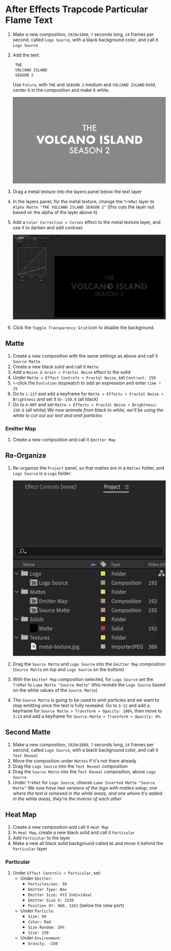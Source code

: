 # After Effects Trapcode Particular Flame Text

1. Make a new composition, `1920x1080`, `7` seconds long, `24` frames per second, called `Logo Source`, with a black background color, and call it `Logo Source`
2. Add the text:

        THE
        VOLCANO ISLAND
        SEASON 2

    Use `Futura`, with `THE` and `SEASON 2` medium and `VOLCANO ISLAND` bold, center it in the composition and make it white.

    ![Text Layer](assets/after-effects-trapcode-particular-flame-text-text-layer.png)
3. Drag a metal texture into the layers panel below the text layer
4. In the layers panel, for the metal texture, change the `TrkMat` layer to `Alpha Matte "THE VOLCANO ISLAND SEASON 2"` (this cuts the layer out based on the alpha of the layer above it)
5. Add a `Color Correction > Curves` effect to the metal texture layer, and use it to darken and add contrast.

    ![Texture Curves](assets/after-effects-trapcode-particular-flame-text-texture-curves.png)

6. Click the `Toggle Transparency Grid` icon to disable the background.

## Matte

1. Create a new composition with the same settings as above and call it `Source Matte`
2. Create a new black solid and call it `Matte`
3. Add a `Noise & Grain > Fractal Noise` effect to the solid
4. Under `Matte > Effect Controls > Fractal Noise`, set `Contrast: 250`
5. `⌥`-click the `Evolution` stopwatch to add an expression and enter `time * 25`
6. Go to `1:12f` and add a keyframe for `Matte > Effects > Fractal Noise > Brightness` and set it to `-150.0` (all black)
7. Go to `4:00f` and set `Matte > Effects > Fractal Noise > Brightness: 150.0` (all white) *We now animate from black to white, we'll be using the white to cut out our text and emit particles*

### Emitter Map

1. Create a new composition and call it `Emitter Map`

## Re-Organize

1. Re-organize the `Project` panel, so that mattes are in a `Mattes` folder, and `Logo Source` is a `Logo` folder:

    ![Project Panel](assets/after-effects-trapcode-particular-flame-text-project-panel.png)

2. Drag the `Source Matte` and `Logo Source` into the `Emitter Map` composition (`Source Matte` on top and `Logo Source` on the bottom)
3. With the `Emitter Map` composition selected, for `Logo Source` set the `TrkMat` to `Luma Matte "Source Matte"` (this reveals the `Logo Source` based on the white values of the `Source Matte`)
4. The `Source Matte` is going to be used to emit particles and we want to stop emitting once the text is fully revealed. Go to `3:12` and add a keyframe for `Source Matte > Transform > Opacity: 100%`, then move to `3:13` and add a keyframe for `Source Matte > Transform > Opacity: 0%`.

## Second Matte

1. Make a new composition, `1920x1080`, `7` seconds long, `24` frames per second, called `Logo Source`, with a black background color, and call it `Text Reveal`
2. Move the composition under `Mattes` if it's not there already
3. Drag the `Logo Source` into the `Text Reveal` composition
4. Drag the `Source Matte` into the `Text Reveal` composition, above `Logo Source`
5. Under `TrkMat` for `Logo Source`, choose `Luma Inverted Matte "Source Matte"` *We now have two versions of the logo with mattes setup, one where the text is removed in the white areas, and one where it's added in the white areas, they're the inverse of each other*

## Heat Map

1. Create a new composition and call it `Heat Map`
2. In `Heat Map`, create a new black solid and call it `Particular`
3. Add `Particular` to the layer
4. Make a new all black solid background called `BG` and move it behind the `Particular` layer

### Particular

1. Under `Effect Controls > Particular`, set:
    - Under `Emitter`:
        - `Particles/sec: 50`
        - `Emitter Type: Box`
        - `Emitter Size: XYZ Individual`
        - `Emitter Size X: 2320`
        - `Position XY: 960, 1241` (below the view port)
    - Under `Particle`:
        - `Size: 50`
        - `Color: Red`
        - `Size Random: 26%`
        - `Size: 150`
    - Under `Environment`:
        - `Gravity: -250`

